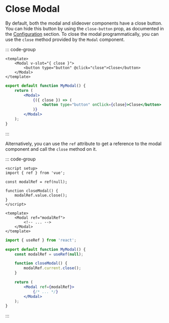 # Close Modal

By default, both the modal and slideover components have a close button. You can hide this button by using the `close-button` prop, as documented in the [Configuration](/configuration.html) section. To close the modal programmatically, you can use the `close` method provided by the `Modal` component.

::: code-group

```vue [Vue]
<template>
    <Modal v-slot="{ close }">
        <button type="button" @click="close">Close</button>
    </Modal>
</template>
```

```jsx [React]
export default function MyModal() {
    return (
        <Modal>
            {({ close }) => (
                <button type="button" onClick={close}>Close</button>
            )}
        </Modal>
    );
}
```

:::

Alternatively, you can use the `ref` attribute to get a reference to the modal component and call the `close` method on it.

::: code-group

```vue [Vue]
<script setup>
import { ref } from 'vue';

const modalRef = ref(null);

function closeModal() {
    modalRef.value.close();
}
</script>

<template>
    <Modal ref="modalRef">
        <!-- ... -->
    </Modal>
</template>
```

```jsx [React]
import { useRef } from 'react';

export default function MyModal() {
    const modalRef = useRef(null);

    function closeModal() {
        modalRef.current.close();
    }

    return (
        <Modal ref={modalRef}>
            {/* ... */}
        </Modal>
    );
}
```

:::